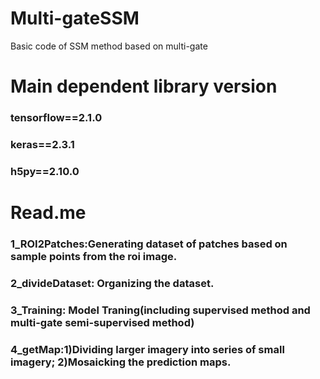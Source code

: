 # Multi-gateSSM
Basic code of SSM method based on multi-gate

Main dependent library version
====
###     tensorflow==2.1.0
###     keras==2.3.1
###     h5py==2.10.0


Read.me
====
###     1_ROI2Patches:Generating dataset of patches based on sample points from the roi image.
###     2_divideDataset: Organizing the dataset.
###     3_Training: Model Traning(including supervised method and multi-gate semi-supervised method)
###     4_getMap:1)Dividing larger imagery into series of small imagery; 2)Mosaicking the prediction maps.
